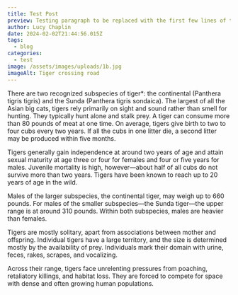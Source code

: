 ```yaml
---
title: Test Post
preview: Testing paragraph to be replaced with the first few lines of this blog post.
author: Lucy Chaplin
date: 2024-02-02T21:44:56.015Z
tags:
  - blog
categories:
  - test
image: /assets/images/uploads/1b.jpg
imageAlt: Tiger crossing road
---
```


There are two recognized subspecies of tiger\*: the continental (Panthera tigris tigris) and the Sunda (Panthera tigris sondaica). The largest of all the Asian big cats, tigers rely primarily on sight and sound rather than smell for hunting. They typically hunt alone and stalk prey. A tiger can consume more than 80 pounds of meat at one time. On average, tigers give birth to two to four cubs every two years. If all the cubs in one litter die, a second litter may be produced within five months.

Tigers generally gain independence at around two years of age and attain sexual maturity at age three or four for females and four or five years for males. Juvenile mortality is high, however—about half of all cubs do not survive more than two years. Tigers have been known to reach up to 20 years of age in the wild.

Males of the larger subspecies, the continental tiger, may weigh up to 660 pounds. For males of the smaller subspecies—the Sunda tiger—the upper range is at around 310 pounds. Within both subspecies, males are heavier than females.

Tigers are mostly solitary, apart from associations between mother and offspring. Individual tigers have a large territory, and the size is determined mostly by the availability of prey. Individuals mark their domain with urine, feces, rakes, scrapes, and vocalizing.

Across their range, tigers face unrelenting pressures from poaching, retaliatory killings, and habitat loss. They are forced to compete for space with dense and often growing human populations.
